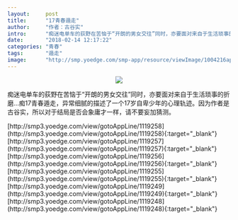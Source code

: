 ```yaml
---
layout:     post
title:      "17青春遁走"
author:     "作者：古谷实"
intro:      "痴迷电单车的荻野在苦恼于“开朗的男女交往”同时，亦要面对来自于生活琐事的折磨…痴17青春遁走，异常细腻的描述了一个17岁自卑少年的心理轨迹。因为作者是古谷实，所以对于结局是否会象庸才一样，请不要妄加猜测。"
date:       "2018-02-14 12:17:22"
categories: "青春"
tags:       "遁走"
image:      "http://smp.yoedge.com/smp-app/resource/viewImage/1004216appline.png"
---
```

<div style="text-align: center">
<p><img src="http://smp.yoedge.com/smp-app/resource/viewImage/1004216appline.png"/></p>
</div>
<p class="post-meta">
<span>痴迷电单车的荻野在苦恼于“开朗的男女交往”同时，亦要面对来自于生活琐事的折磨…痴17青春遁走，异常细腻的描述了一个17岁自卑少年的心理轨迹。因为作者是古谷实，所以对于结局是否会象庸才一样，请不要妄加猜测。</span>
</p>
[http://smp3.yoedge.com/view/gotoAppLine/1119258](http://smp3.yoedge.com/view/gotoAppLine/1119258){:target="_blank"}
[http://smp3.yoedge.com/view/gotoAppLine/1119257](http://smp3.yoedge.com/view/gotoAppLine/1119257){:target="_blank"}
[http://smp3.yoedge.com/view/gotoAppLine/1119256](http://smp3.yoedge.com/view/gotoAppLine/1119256){:target="_blank"}
[http://smp3.yoedge.com/view/gotoAppLine/1119255](http://smp3.yoedge.com/view/gotoAppLine/1119255){:target="_blank"}
[http://smp3.yoedge.com/view/gotoAppLine/1119249](http://smp3.yoedge.com/view/gotoAppLine/1119249){:target="_blank"}
[http://smp3.yoedge.com/view/gotoAppLine/1119248](http://smp3.yoedge.com/view/gotoAppLine/1119248){:target="_blank"}


